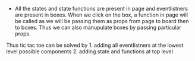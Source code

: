 
- All the states and state functions are present in page and eventlistners are present in boxes. When we click on the box, a function in page will be called as we will be passing them as props from page to board then to boxes. Thus we can also manupulate boxes by passing particular props.

Thus tic tac toe can be solved by 1. adding all eventlistners at the lowest level possible components 2. adding state and functions at top level 



